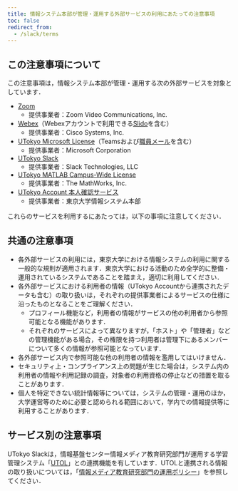 ```yaml
---
title: 情報システム本部が管理・運用する外部サービスの利用にあたっての注意事項
toc: false
redirect_from:
  - /slack/terms
---
```


## この注意事項について

この注意事項は，情報システム本部が管理・運用する次の外部サービスを対象としています．

- [Zoom](/zoom/)
    - 提供事業者：Zoom Video Communications, Inc.
- [Webex](/webex/)（Webexアカウントで利用できる[Slido](/slido/)を含む）
    - 提供事業者：Cisco Systems, Inc.
- [UTokyo Microsoft License](/microsoft/)（Teamsおよび[職員メール](https://univtokyo.sharepoint.com/sites/utokyoportal/wiki/d/Email_System_for_staff.aspx)を含む）
    - 提供事業者：Microsoft Corporation
- [UTokyo Slack](/slack/)
    - 提供事業者：Slack Technologies, LLC
- [UTokyo MATLAB Campus-Wide License](/matlab/)
    - 提供事業者：The MathWorks, Inc.
- [UTokyo Account 本人確認サービス](/utokyo_account/)
    - 提供事業者：東京大学情報システム本部  

これらのサービスを利用するにあたっては，以下の事項に注意してください．

## 共通の注意事項

- 各外部サービスの利用には，東京大学における情報システムの利用に関する一般的な規則が適用されます．東京大学における活動のため全学的に整備・運用されているシステムであることを踏まえ，適切に利用してください．
- 各外部サービスにおける利用者の情報（UTokyo Accountから連携されたデータも含む）の取り扱いは，それぞれの提供事業者によるサービスの仕様に沿ったものとなることをご理解ください．
    - プロフィール機能など，利用者の情報がサービスの他の利用者から参照可能となる機能があります．
    - それぞれのサービスによって異なりますが，「ホスト」や「管理者」などの管理機能がある場合，その権限を持つ利用者は管理下にあるメンバーについて多くの情報が参照可能となっています．
- 各外部サービス内で参照可能な他の利用者の情報を濫用してはいけません．
- セキュリティ上・コンプライアンス上の問題が生じた場合は，システム内の利用者の情報や利用記録の調査，対象者の利用資格の停止などの措置を取ることがあります．
- 個人を特定できない統計情報等については，システムの管理・運用のほか，大学運営等のために必要と認められる範囲において，学内での情報提供等に利用することがあります．

## サービス別の注意事項

UTokyo Slackは，情報基盤センター情報メディア教育研究部門が運用する学習管理システム「[UTOL](/utol/)」との連携機能を有しています．UTOLと連携される情報の取り扱いについては，「[情報メディア教育研究部門の運用ポリシー](https://media.itc.u-tokyo.ac.jp/policy.html)」を参照してください．
